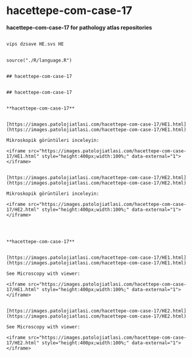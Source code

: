 # hacettepe-com-case-17



**hacettepe-com-case-17 for pathology atlas repositories**





```zsh

vips dzsave HE.svs HE

```




```{r language hacettepe-com-case-17, echo=FALSE, include=TRUE}

source("./R/language.R")

```




```{asis, echo = (language == "TR")}

## hacettepe-com-case-17

```




```{asis, echo = (language == "EN")}

## hacettepe-com-case-17

```




```{asis, echo = (language == "TR")}

**hacettepe-com-case-17**


[https://images.patolojiatlasi.com/hacettepe-com-case-17/HE1.html](https://images.patolojiatlasi.com/hacettepe-com-case-17/HE1.html)

Mikroskopik görüntüleri inceleyin:

<iframe src="https://images.patolojiatlasi.com/hacettepe-com-case-17/HE1.html" style="height:400px;width:100%;" data-external="1"></iframe>


[https://images.patolojiatlasi.com/hacettepe-com-case-17/HE2.html](https://images.patolojiatlasi.com/hacettepe-com-case-17/HE2.html)

Mikroskopik görüntüleri inceleyin:

<iframe src="https://images.patolojiatlasi.com/hacettepe-com-case-17/HE2.html" style="height:400px;width:100%;" data-external="1"></iframe>



```




```{asis, echo = (language == "EN")}

**hacettepe-com-case-17**


[https://images.patolojiatlasi.com/hacettepe-com-case-17/HE1.html](https://images.patolojiatlasi.com/hacettepe-com-case-17/HE1.html)

See Microscopy with viewer: 

<iframe src="https://images.patolojiatlasi.com/hacettepe-com-case-17/HE1.html" style="height:400px;width:100%;" data-external="1"></iframe>


[https://images.patolojiatlasi.com/hacettepe-com-case-17/HE2.html](https://images.patolojiatlasi.com/hacettepe-com-case-17/HE2.html)

See Microscopy with viewer: 

<iframe src="https://images.patolojiatlasi.com/hacettepe-com-case-17/HE2.html" style="height:400px;width:100%;" data-external="1"></iframe>


```


